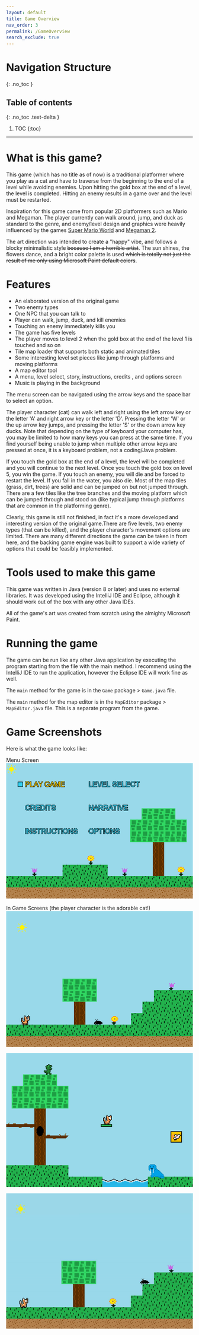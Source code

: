 ```yaml
---
layout: default
title: Game Overview
nav_order: 3
permalink: /GameOverview
search_exclude: true
---
```


# Navigation Structure
{: .no_toc }

## Table of contents
{: .no_toc .text-delta }

1. TOC
{:toc}

---

# What is this game?

This game (which has no title as of now) is a traditional platformer where you play as a cat and have to traverse from the beginning to the end of 
a level while avoiding enemies. Upon hitting the gold box at the end of a level, the level is completed. Hitting an enemy results in a game over and the level must be restarted.

Inspiration for this game came from popular 2D platformers such as Mario and Megaman. The player currently can walk around, jump, and duck as standard to the genre,
and enemy/level design and graphics were heavily influenced by the games [Super Mario World](https://www.youtube.com/watch?v=ta7ufW0Prws) and [Megaman 2](https://www.youtube.com/watch?v=vuJ8Qr-3_zg).

The art direction was intended to create a "happy" vibe, and follows a blocky minimalistic style ~~because I am a horrible artist~~.
The sun shines, the flowers dance, and a bright color palette is used ~~which is totally not just the result of me only using Microsoft Paint default colors~~.

# Features

- An elaborated version of the original game
- Two enemy types
- One NPC that you can talk to
- Player can walk, jump, duck, and kill enemies
- Touching an enemy immediately kills you
- The game has five levels
- The player moves to level 2 when the gold box at the end of the level 1 is touched and so on
- Tile map loader that supports both static and animated tiles
- Some interesting level set pieces like jump through platforms and moving platforms
- A map editor tool
- A menu, level select, story, instructions, credits , and options screen
- Music is playing in the background

The menu screen can be navigated using the arrow keys and the space bar to select an option.

The player character (cat) can walk left and right using the left arrow key or the letter 'A' and right arrow key or the letter 'D'. Pressing the letter 'W' or the up arrow key jumps, and pressing the letter 'S' or the down arrow key ducks. Note that depending on the type of keyboard your computer has, you may be limited to how many keys you can press at the same time.
If you find yourself being unable to jump when multiple other arrow keys are pressed at once, it is a keyboard problem, not a coding/Java problem.

If you touch the gold box at the end of a level, the level will be completed and you will continue to the next level. Once you touch the gold box on level 5, you win the game. If you touch an enemy, you will die and be forced to restart the level. If you fall in the water, you also die. Most of the map tiles
(grass, dirt, trees) are solid and can be jumped on but not jumped through. There are a few tiles like the tree branches and the moving platform which
can be jumped through and stood on (like typical jump through platforms that are common in the platforming genre).

Clearly, this game is still not finished, in fact it's a more developed and interesting version of the original game.There are five levels, two enemy types (that can be killed),
and the player character's movement options are limited. There are many different directions the game can be taken in from here,
and the backing game engine was built to support a wide variety of options that could be feasibly implemented.

# Tools used to make this game

This game was written in Java (version 8 or later) and uses no external libraries. It was developed using the IntelliJ IDE and Eclipse,
although it should work out of the box with any other Java IDEs. 

All of the game's art was created from scratch using the almighty Microsoft Paint.

# Running the game

The game can be run like any other Java application by executing the program starting from the file with the main method. I recommend using
the IntelliJ IDE to run the application, however the Eclipse IDE will work fine as well.

The `main` method for the game is in the `Game` package > `Game.java` file.

The `main` method for the map editor is in the `MapEditor` package > `MapEditor.java` file. This is a separate program
from the game.

# Game Screenshots

Here is what the game looks like:

Menu Screen
![main-menu.PNG](../assets/images/main-menu.PNG)

In Game Screens (the player character is the adorable cat!)
![game-screen-1.png](../assets/images/game-screen-1.png)

![game-screen-2.png](../assets/images/game-screen-2.png)

![playing-level.gif](../assets/images/playing-level.gif)



